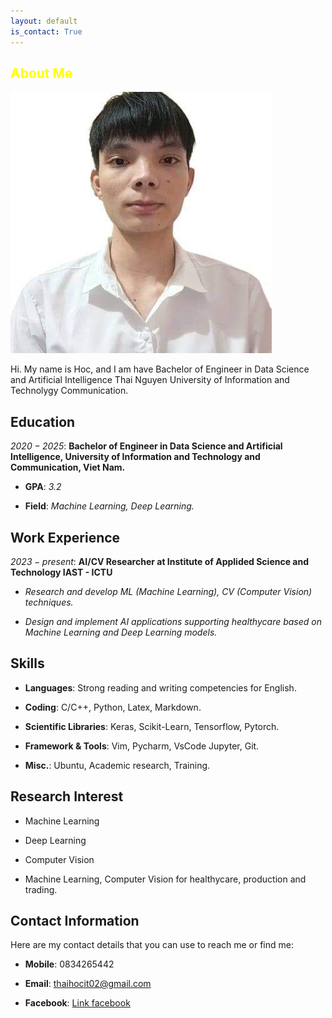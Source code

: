 ```yaml
---
layout: default
is_contact: True
---
```


<h2 style="color: yellow;">About Me</h2>

<img class="profile-picture" src="images/avatar.jpg">

Hi. My name is Hoc, and I am have Bachelor of Engineer in Data Science and Artificial Intelligence Thai Nguyen University of Information and Technolygy Communication.

## Education

<i class="fa-light fa-heart"></i>
*$2020 - 2025$*: **Bachelor of Engineer in Data Science and Artificial Intelligence, University of Information and Technology and Communication, Viet Nam.**

* **GPA**: *3.2*

* **Field**: *Machine Learning, Deep Learning.*

## Work Experience

*$2023 - present$*: **AI/CV Researcher at Institute of Applided Science and Technology IAST - ICTU**

* *Research and develop ML (Machine Learning), CV (Computer Vision) techniques.*

* *Design and implement AI applications supporting healthycare based on Machine Learning and Deep Learning models.*

## Skills

* **Languages**: Strong reading and writing competencies for English.

* **Coding**: C/C++, Python, Latex, Markdown.

* **Scientific Libraries**: Keras, Scikit-Learn, Tensorflow, Pytorch.

* **Framework & Tools**: Vim, Pycharm, VsCode Jupyter, Git.

* **Misc.**: Ubuntu, Academic research, Training.

## Research Interest
* Machine Learning

* Deep Learning

* Computer Vision

* Machine Learning, Computer Vision for healthycare, production and trading.

## Contact Information
Here are my contact details that you can use to reach me or find me:

* **Mobile**: 0834265442

* **Email**: thaihocit02@gmail.com

* **Facebook**: [Link facebook](https://www.facebook.com/NguyenThaiHoc.IT)
